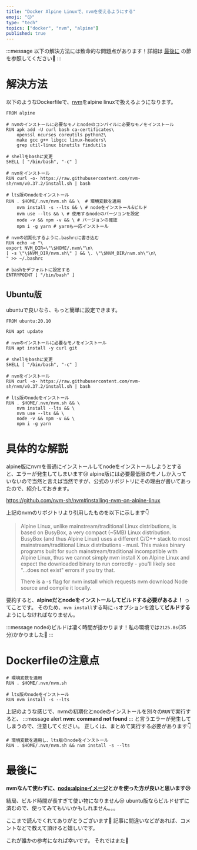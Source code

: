 ```yaml
---
title: "Docker Alpine Linuxで、nvmを使えるようにする"
emoji: "😕"
type: "tech"
topics: ["docker", "nvm", "alpine"]
published: true
---
```


:::message
以下の解決方法には致命的な問題点があります！詳細は [最後に](#最後に) の節を参照してください🙏
:::

# 解決方法

以下のようなDockerfileで、[nvm](https://github.com/nvm-sh/nvm#installing-nvm-on-alpine-linux)をalpine linuxで扱えるようになります。

```docker:Dockerfile(alpine)
FROM alpine

# nvmのインストールに必要なモノとnodeのコンパイルに必要なモノをインストール
RUN apk add -U curl bash ca-certificates\
	openssl ncurses coreutils python2\
	make gcc g++ libgcc linux-headers\
	grep util-linux binutils findutils

# shellをbashに変更
SHELL [ "/bin/bash", "-c" ]

# nvmをインストール
RUN curl -o- https://raw.githubusercontent.com/nvm-sh/nvm/v0.37.2/install.sh | bash

# lts版のnodeをインストール
RUN . $HOME/.nvm/nvm.sh && \  # 環境変数を適用
    nvm install -s --lts && \ # nodeをインストール&ビルド
    nvm use --lts && \ # 使用するnodeのバージョンを設定
    node -v && npm -v && \ # バージョンの確認
    npm i -g yarn # yarnも一応インストール

# nvmの初期化するように.bashrcに書き込む
RUN echo -e "\
export NVM_DIR=\"\$HOME/.nvm\"\n\
[ -s \"\$NVM_DIR/nvm.sh\" ] && \. \"\$NVM_DIR/nvm.sh\"\n\
" >> ~/.bashrc

# bashをデフォルトに設定する
ENTRYPOINT [ "/bin/bash" ]
```

## Ubuntu版

ubuntuで良いなら、もっと簡単に設定できます。

```docker:Dockerfile(ubuntu)
FROM ubuntu:20.10

RUN apt update 

# nvmのインストールに必要なモノをインストール
RUN apt install -y curl git

# shellをbashに変更
SHELL [ "/bin/bash", "-c" ]

# nvmをインストール
RUN curl -o- https://raw.githubusercontent.com/nvm-sh/nvm/v0.37.2/install.sh | bash

# lts版のnodeをインストール
RUN . $HOME/.nvm/nvm.sh && \
    nvm install --lts && \
    nvm use --lts && \
    node -v && npm -v && \
    npm i -g yarn
```

# 具体的な解説

alpine版にnvmを普通にインストールしてnodeをインストールしようとすると、エラーが発生してしまいます😢 alpine版には必要最低限のモノしか入っていないので当然と言えば当然ですが、公式のリポジトリにその理由が書いてあったので、紹介しておきます。

https://github.com/nvm-sh/nvm#installing-nvm-on-alpine-linux

上記のnvmのリポジトリより引用したものを以下に示します👇

>Alpine Linux, unlike mainstream/traditional Linux distributions, is based on BusyBox, a very compact (~5MB) Linux distribution. BusyBox (and thus Alpine Linux) uses a different C/C++ stack to most mainstream/traditional Linux distributions - musl. This makes binary programs built for such mainstream/traditional incompatible with Alpine Linux, thus we cannot simply nvm install X on Alpine Linux and expect the downloaded binary to run correctly - you'll likely see "...does not exist" errors if you try that.
>
>There is a -s flag for nvm install which requests nvm download Node source and compile it locally.

要約すると、**alpineだとnodeをインストールしてビルドする必要があるよ！** ってことです。
そのため、`nvm install`する時に`-s`オプションを渡して**ビルドする**ようにしなければなりません。

:::message
nodeのビルドは凄く時間が掛かります！私の環境では`2125.8s`(35分)かかりました🤪
:::

# Dockerfileの注意点

```docker:エラーが発生する例
# 環境変数を適用
RUN . $HOME/.nvm/nvm.sh

# lts版のnodeをインストール
RUN nvm install -s --lts
```

上記のような感じで、nvmの初期化とnodeのインストールを別々の`RUN`で実行すると、
:::message alert
**nvm: command not found**
:::
と言うエラーが発生してしまうので、注意してください。
正しくは、まとめて実行する必要があります👇

```docker:エラーが発生しない例
# 環境変数を適用し、lts版のnodeをインストール
RUN . $HOME/.nvm/nvm.sh && nvm install -s --lts
```

# 最後に

**nvmなんて使わずに、[node:alpineイメージ](https://hub.docker.com/_/node)とかを使った方が良いと思います😕**

結局、ビルド時間が長すぎて使い物になりません😒
ubuntu版ならビルドせずに済むので、使ってみてもいいかもしれません。。。

ここまで読んでくれてありがとうございます🙏
記事に間違いなどがあれば、コメントなどで教えて頂けると嬉しいです。

これが誰かの参考になれば幸いです。
それではまた👋